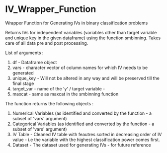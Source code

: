 # IV_Wrapper_Function
Wrapper Function for Generating IVs in binary classification problems

Returns IVs for independent variables (variables other than target variable and unique key in the given dataframe) using the function smbinning. Takes care of all data pre and post processing.

List of arguments : 
1. df - Dataframe object
2. vars - character vector of column names for which IV needs to be generated
3. unique_key - Will not be altered in any way and will be preserved till the final stage
4. target_var  - name of the 'y' / target variable - 
5. maxcat  - same as maxcat in the smbinning function 


The function returns the following objects : 
1. Numerical Variables (as identified and converted by the function - a subset of 'vars' argument)
2. Categorical Variables (as identified and converted by the function - a subset of 'vars' argument)
3. IV Table - Cleaned IV table with feautres sorted in decreasing order of IV value - i.e the variable with the highest classification power comes first.
4. Dataset - The dataset used for generating IVs  - for future reference



